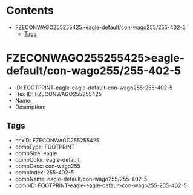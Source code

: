 



Contents
========

* [FZECONWAGO255255425>eagle-default/con-wago255/255-402-5](#fzeconwago255255425eagle-defaultcon-wago255255-402-5)
	* [Tags](#tags)

# FZECONWAGO255255425>eagle-default/con-wago255/255-402-5

- ID: FOOTPRINT-eagle-eagle-default-con-wago255-255-402-5
- Hex ID: FZECONWAGO255255425
- Name: 
- Description: 

## Tags

- hexID: FZECONWAGO255255425
- oompType: FOOTPRINT
- oompSize: eagle
- oompColor: eagle-default
- oompDesc: con-wago255
- oompIndex: 255-402-5
- oompName: eagle-default/con-wago255/255-402-5
- oompID: FOOTPRINT-eagle-eagle-default-con-wago255-255-402-5
